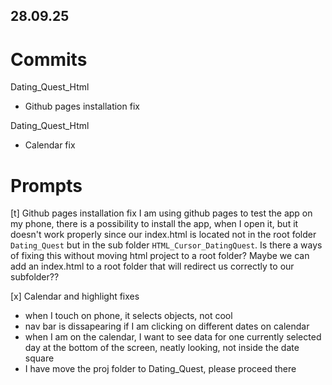 ## 28.09.25

# Commits

Dating_Quest_Html
* Github pages installation fix

Dating_Quest_Html
* Calendar fix

# Prompts

[t] Github pages installation fix
I am using github pages to test the app on my phone, there is a possibility to install the app, when I open it, but it doesn't work properly since our index.html is located not in the root folder `Dating_Quest` but in the sub folder `HTML_Cursor_DatingQuest`. Is there a ways of fixing this without moving html project to a root folder? Maybe we can add an index.html to a root folder that will redirect us correctly to our subfolder??

[x] Calendar and highlight fixes 
* when I touch on phone, it selects objects, not cool
* nav bar is dissapearing if I am clicking on different dates on calendar
* when I am on the calendar, I want to see data for one currently selected day at the bottom of the screen, neatly looking, not inside the date square
* I have move the proj folder to Dating_Quest, please proceed there